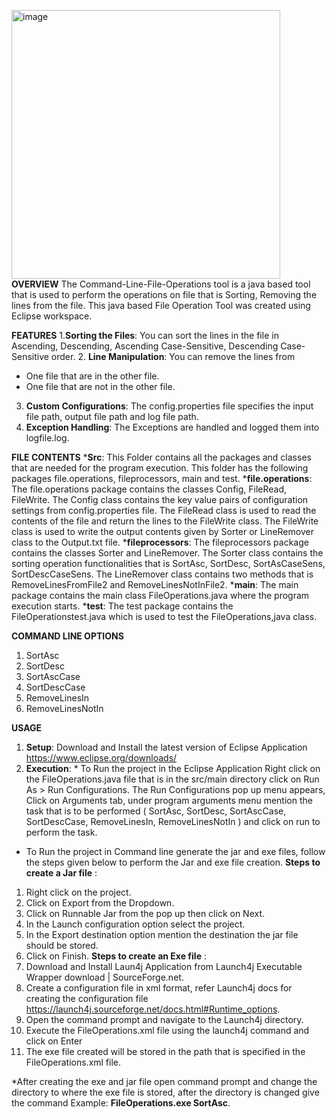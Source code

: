 <img width="430" alt="image" src="https://github.com/KARTHIKEYAN124/Command-Line-File-Operations/assets/89963351/e8e16f61-4ab0-4b56-a9fa-e9dd46b233c0">**OVERVIEW**
The Command-Line-File-Operations tool is a java based tool that is used to perform the operations on file that is Sorting, Removing the lines from the file.
This java based File Operation Tool was created using Eclipse workspace.

**FEATURES**
1.**Sorting the Files**: You can sort the lines in the file in Ascending, Descending, Ascending Case-Sensitive, Descending Case-Sensitive order.
2. **Line Manipulation**: You can remove the lines from 
* One file that are in the other file.
* One file that are not in the other file.
3. **Custom Configurations**: The config.properties file specifies the input file path, output file path and log file path.
4. **Exception Handling**: The Exceptions are handled and logged them into logfile.log.

**FILE CONTENTS**
***Src**: This Folder contains all the packages and classes that are needed for the program execution. This folder has the following packages file.operations, fileprocessors, main and test.
***file.operations**: The file.operations package contains the classes Config, FileRead, FileWrite.
The Config class contains the key value pairs of configuration settings from config.properties file.
The FileRead class is used to read the contents of the file and return the lines to the FileWrite class.
The FileWrite class is used to write the output contents given by Sorter or LineRemover class to the Output.txt file.
***fileprocessors**: The fileprocessors package contains the classes Sorter and LineRemover.
The Sorter class contains the sorting operation functionalities that is SortAsc, SortDesc, SortAsCaseSens, SortDescCaseSens. 
The LineRemover class contains two methods that is RemoveLinesFromFile2 and RemoveLinesNotInFile2. 
***main**: The main package contains the main class FileOperations.java where the program execution starts.
***test**: The test package contains the FileOperationstest.java which is used to test the FileOperations,java class.

**COMMAND LINE OPTIONS**
1.	SortAsc
2.	SortDesc
3.	SortAscCase
4.	SortDescCase
5.	RemoveLinesIn
6.	RemoveLinesNotIn

**USAGE**
1. **Setup**: Download and Install the latest version of Eclipse Application https://www.eclipse.org/downloads/
2. **Execution**: * To Run the project in the Eclipse Application Right click on the FileOperations.java file that is in the src/main directory click on Run As > Run Configurations. The Run Configurations pop up menu appears, Click on Arguments tab, under program arguments menu mention the task that is to be performed ( SortAsc, SortDesc, SortAscCase, SortDescCase, RemoveLinesIn, RemoveLinesNotIn ) and click on run to perform the task.
* To Run the project in Command line generate the jar and exe files, follow the steps given below to perform the Jar and exe file creation. 
**Steps to create a Jar file** :  
1.	Right click on the project. 
2.	Click on Export from the Dropdown. 
3.	Click on Runnable Jar from the pop up then click on Next.
4.	In the Launch configuration option select the project.
5.	In the Export destination option mention the destination the jar file should be stored.
6.	Click on Finish.
**Steps to create an Exe file** :
1.	Download and Install Laun4j Application from Launch4j Executable Wrapper download | SourceForge.net.
2.	Create a configuration file in xml format, refer Launch4j docs for creating the configuration file https://launch4j.sourceforge.net/docs.html#Runtime_options. 
3.	Open the command prompt and navigate to the Launch4j directory.
4.	Execute the FileOperations.xml file using the launch4j command and click on Enter 
5.	The exe file created will be stored in the path that is specified in the FileOperations.xml file.

*After creating the exe and jar file open command prompt and change the directory to where the exe file is stored, after the directory is changed give the command Example: **FileOperations.exe SortAsc**. 
